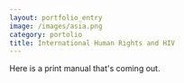 ```yaml
---
layout: portfolio_entry
image: /images/asia.png
category: portolio
title: International Human Rights and HIV
---
```


Here is a print manual that's coming out.